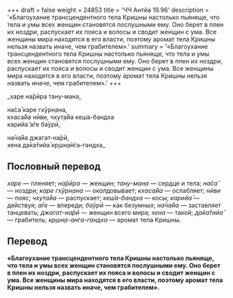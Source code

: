 +++
draft = false
weight = 24853
title = 'ЧЧ Антйа 19.96'
description = '«Благоухание трансцендентного тела Кришны настолько пьяняще, что тела и умы всех женщин становятся послушными ему. Оно берет в плен их ноздри, распускает их пояса и волосы и сводит женщин с ума. Все женщины мира находятся в его власти, поэтому аромат тела Кришны нельзя назвать иначе, чем грабителем».'
summary = '«Благоухание трансцендентного тела Кришны настолько пьяняще, что тела и умы всех женщин становятся послушными ему. Оно берет в плен их ноздри, распускает их пояса и волосы и сводит женщин с ума. Все женщины мира находятся в его власти, поэтому аромат тела Кришны нельзя назвать иначе, чем грабителем».'
+++

_харе на̄рӣра тану-мана,  
  
на̄са̄ каре гхӯрн̣ана,  
кхаса̄йа нӣви, чхут̣а̄йа кеш́а-бандха  
карийа̄ а̄ге ба̄урӣ,  
  
на̄ча̄йа джагат-на̄рӣ,  
хена д̣а̄ка̄тийа̄ кр̣шн̣а̄н̇га-гандха_

## Пословный перевод

_харе_ — пленяет; _на̄рӣра_ — женщин; _тану_\-_мана_ — сердце и тела; _на̄са̄_ — ноздри; _каре_ _гхӯрн̣ана_ — околдовывает; _кхаса̄йа_ — ослабляет; _нӣви_ — пояс; _чхут̣а̄йа_ — распускает; _кеш́а_\-_бандха_ — косы; _карийа̄_ — действуя; _а̄ге_ — впереди; _ба̄урӣ_ — как безумных; _на̄ча̄йа_ — заставляет танцевать; _джагат_\-_на̄рӣ_ — женщин всего мира; _хена_ — такой; _д̣а̄ка̄тийа̄_ — грабитель; _кр̣шн̣а_\-_ан̇га_\-_гандха_ — аромат тела Кришны.

## Перевод

**«Благоухание трансцендентного тела Кришны настолько пьяняще, что тела и умы всех женщин становятся послушными ему. Оно берет в плен их ноздри, распускает их пояса и волосы и сводит женщин с ума. Все женщины мира находятся в его власти, поэтому аромат тела Кришны нельзя назвать иначе, чем грабителем».**
